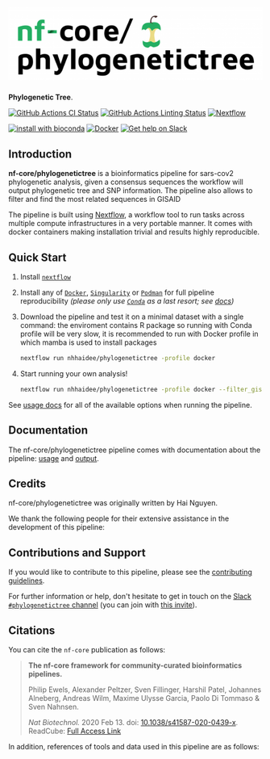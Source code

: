 # ![nf-core/phylogenetictree](docs/images/nf-core-phylogenetictree_logo.png)

**Phylogenetic Tree**.

[![GitHub Actions CI Status](https://github.com/nf-core/phylogenetictree/workflows/nf-core%20CI/badge.svg)](https://github.com/nf-core/phylogenetictree/actions)
[![GitHub Actions Linting Status](https://github.com/nf-core/phylogenetictree/workflows/nf-core%20linting/badge.svg)](https://github.com/nf-core/phylogenetictree/actions)
[![Nextflow](https://img.shields.io/badge/nextflow-%E2%89%A520.04.0-brightgreen.svg)](https://www.nextflow.io/)

[![install with bioconda](https://img.shields.io/badge/install%20with-bioconda-brightgreen.svg)](https://bioconda.github.io/)
[![Docker](https://img.shields.io/docker/automated/nfcore/phylogenetictree.svg)](https://hub.docker.com/r/nfcore/phylogenetictree)
[![Get help on Slack](http://img.shields.io/badge/slack-nf--core%20%23phylogenetictree-4A154B?logo=slack)](https://nfcore.slack.com/channels/phylogenetictree)

## Introduction

<!-- TODO nf-core: Write a 1-2 sentence summary of what data the pipeline is for and what it does -->
**nf-core/phylogenetictree** is a bioinformatics pipeline for sars-cov2 phylogenetic analysis, given a consensus sequences the workflow will output phylogenetic tree and SNP information. The pipeline also allows to filter and find the most related sequences in GISAID

The pipeline is built using [Nextflow](https://www.nextflow.io), a workflow tool to run tasks across multiple compute infrastructures in a very portable manner. It comes with docker containers making installation trivial and results highly reproducible.

## Quick Start

1. Install [`nextflow`](https://nf-co.re/usage/installation)

2. Install any of [`Docker`](https://docs.docker.com/engine/installation/), [`Singularity`](https://www.sylabs.io/guides/3.0/user-guide/) or [`Podman`](https://podman.io/) for full pipeline reproducibility _(please only use [`Conda`](https://conda.io/miniconda.html) as a last resort; see [docs](https://nf-co.re/usage/configuration#basic-configuration-profiles))_

3. Download the pipeline and test it on a minimal dataset with a single command: the enviroment contains R package so running with Conda profile will be very slow, it is recommended to run with Docker profile in which mamba is used to install packages

    ```bash
    nextflow run nhhaidee/phylogenetictree -profile docker
    ```

4. Start running your own analysis!

    <!-- TODO nf-core: Update the example "typical command" below used to run the pipeline -->

    ```bash
    nextflow run nhhaidee/phylogenetictree -profile docker --filter_gisaid true
    ```

See [usage docs](https://nf-co.re/phylogenetictree/usage) for all of the available options when running the pipeline.


## Documentation

The nf-core/phylogenetictree pipeline comes with documentation about the pipeline: [usage](https://nf-co.re/phylogenetictree/usage) and [output](https://nf-co.re/phylogenetictree/output).

<!-- TODO nf-core: Add a brief overview of what the pipeline does and how it works -->

## Credits

nf-core/phylogenetictree was originally written by Hai Nguyen.

We thank the following people for their extensive assistance in the development
of this pipeline:

<!-- TODO nf-core: If applicable, make list of people who have also contributed -->

## Contributions and Support

If you would like to contribute to this pipeline, please see the [contributing guidelines](.github/CONTRIBUTING.md).

For further information or help, don't hesitate to get in touch on the [Slack `#phylogenetictree` channel](https://nfcore.slack.com/channels/phylogenetictree) (you can join with [this invite](https://nf-co.re/join/slack)).

## Citations

<!-- TODO nf-core: Add citation for pipeline after first release. Uncomment lines below and update Zenodo doi. -->
<!-- If you use  nf-core/phylogenetictree for your analysis, please cite it using the following doi: [10.5281/zenodo.XXXXXX](https://doi.org/10.5281/zenodo.XXXXXX) -->

You can cite the `nf-core` publication as follows:

> **The nf-core framework for community-curated bioinformatics pipelines.**
>
> Philip Ewels, Alexander Peltzer, Sven Fillinger, Harshil Patel, Johannes Alneberg, Andreas Wilm, Maxime Ulysse Garcia, Paolo Di Tommaso & Sven Nahnsen.
>
> _Nat Biotechnol._ 2020 Feb 13. doi: [10.1038/s41587-020-0439-x](https://dx.doi.org/10.1038/s41587-020-0439-x).
> ReadCube: [Full Access Link](https://rdcu.be/b1GjZ)

In addition, references of tools and data used in this pipeline are as follows:

<!-- TODO nf-core: Add bibliography of tools and data used in your pipeline -->
